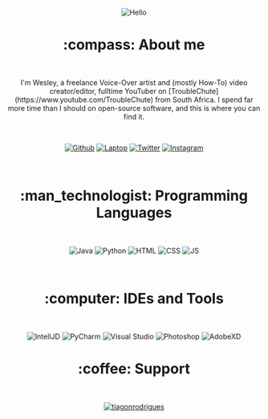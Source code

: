 <div align="center">
  <p>
    <img src="https://readme-typing-svg.herokuapp.com?font=Press+Start+2P&color=000000&size=22&center=true&lines=Hello%2C+I'm+Tiago!+++" alt="Hello">
  </p>
</div>

<div>
  <h1 align="center">:compass: About me</h1>
  <br>
  <p align="center">I'm Wesley, a freelance Voice-Over artist and (mostly How-To) video creator/editor, fulltime
    YouTuber on
    [TroubleChute](https://www.youtube.com/TroubleChute) from South Africa.
    I spend far more time than I should on open-source software, and this is where you can find it.</p>

  <br>

  <p align="center">
    <a href="https://github.com/tiagonrodrigues" target="_blank"><img
        src="https://img.shields.io/badge/GitHub-100000?style=for-the-badge&logo=github&logoColor=white"
        alt="Github"></a>
    <a href="https://www.asus.com/pt/Laptops/For-Home/ZenBook/ZenBook-14-UM425/techspec/" target="_blank"><img
        src="https://img.shields.io/badge/Windows-ASUS_Zenbook_14-0078D6?style=for-the-badge&logo=windows&logoColor=white"
        alt="Laptop"></a>
    <a href="https://twitter.com/tiagonrodrigues" target="_blank"><img
        src="https://img.shields.io/badge/Twitter-1DA1F2?style=for-the-badge&logo=twitter&logoColor=white"
        alt="Twitter"></a>
    <a href="https://www.instagram.com/tiagonrodriguess/" target="_blank"><img
        src="https://img.shields.io/badge/Instagram-E4405F?style=for-the-badge&logo=instagram&logoColor=white"
        alt="Instagram"></a>
  </p>
</div>

<br>

<div>
  <h1 align="center">:man_technologist: Programming Languages</h1>
  <br>
  <p align="center">
    <img src="https://img.shields.io/badge/Java-ED8B00?style=for-the-badge&logo=java&logoColor=white" alt="Java">
    <img src="https://img.shields.io/badge/Python-3776AB?style=for-the-badge&logo=python&logoColor=white" alt="Python">
    <img src="https://img.shields.io/badge/HTML5-E34F26?style=for-the-badge&logo=html5&logoColor=white" alt="HTML">
    <img src="https://img.shields.io/badge/CSS3-1572B6?style=for-the-badge&logo=css3&logoColor=white" alt="CSS">
    <img src="https://img.shields.io/badge/JavaScript-F7DF1E?style=for-the-badge&logo=javascript&logoColor=black"
      alt="JS">
  </p>
</div>

<br>

<div>
  <h1 align="center">:computer: IDEs and Tools</h1>
  <br>
  <p align="center">
    <img src="https://img.shields.io/badge/IntelliJIDEA-000000.svg?style=for-the-badge&logo=intellij-idea&logoColor=white" alt="IntelIJD">
    <img src="https://img.shields.io/badge/pycharm-143?style=for-the-badge&logo=pycharm&logoColor=black&color=black&labelColor=green" alt="PyCharm">
    <img src="https://img.shields.io/badge/Visual_Studio_Code-0078D4?style=for-the-badge&logo=visual%20studio%20code&logoColor=white" alt="Visual Studio">
    <img src="https://img.shields.io/badge/Adobe%20Photoshop-31A8FF?style=for-the-badge&logo=Adobe%20Photoshop&logoColor=black" alt="Photoshop">
    <img src="https://img.shields.io/badge/Adobe%20XD-470137?style=for-the-badge&logo=Adobe%20XD&logoColor=#FF61F6" alt="AdobeXD">
  </p>
</div>

<div>
  <h1 align="center">:coffee: Support</h1>
  <br>
  <p align="center"><a href="https://www.buymeacoffee.com/tiagonrodrigues"> <img
        src="https://img.shields.io/badge/Buy_Me_A_Coffee-FFDD00?style=for-the-badge&logo=buy-me-a-coffee&logoColor=black"
        alt="tiagonrodrigues" /></a></p>
</div>
